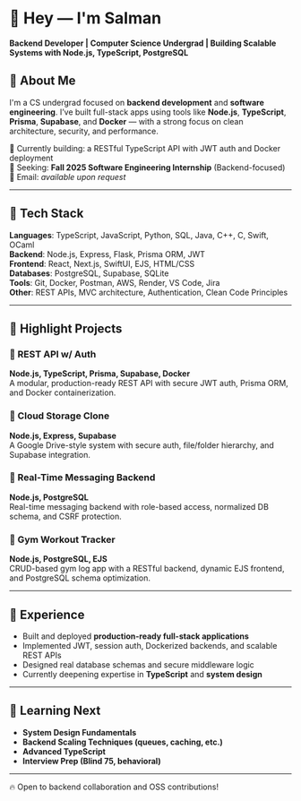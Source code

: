 # 👋 Hey — I'm Salman  
**Backend Developer | Computer Science Undergrad | Building Scalable Systems with Node.js, TypeScript, PostgreSQL**

## 🧠 About Me

I'm a CS undergrad focused on **backend development** and **software engineering**. I’ve built full-stack apps using tools like **Node.js**, **TypeScript**, **Prisma**, **Supabase**, and **Docker** — with a strong focus on clean architecture, security, and performance.

📌 Currently building: a RESTful TypeScript API with JWT auth and Docker deployment  
🎯 Seeking: **Fall 2025 Software Engineering Internship** (Backend-focused)  
📩 Email: *available upon request*

---

## 🔧 Tech Stack

**Languages**: TypeScript, JavaScript, Python, SQL, Java, C++, C, Swift, OCaml  
**Backend**: Node.js, Express, Flask, Prisma ORM, JWT  
**Frontend**: React, Next.js, SwiftUI, EJS, HTML/CSS  
**Databases**: PostgreSQL, Supabase, SQLite  
**Tools**: Git, Docker, Postman, AWS, Render, VS Code, Jira  
**Other**: REST APIs, MVC architecture, Authentication, Clean Code Principles  

---

## 🚀 Highlight Projects

### 🔹 REST API w/ Auth  
**Node.js, TypeScript, Prisma, Supabase, Docker**  
A modular, production-ready REST API with secure JWT auth, Prisma ORM, and Docker containerization.

### 🔹 Cloud Storage Clone  
**Node.js, Express, Supabase**  
A Google Drive-style system with secure auth, file/folder hierarchy, and Supabase integration.

### 🔹 Real-Time Messaging Backend  
**Node.js, PostgreSQL**  
Real-time messaging backend with role-based access, normalized DB schema, and CSRF protection.

### 🔹 Gym Workout Tracker  
**Node.js, PostgreSQL, EJS**  
CRUD-based gym log app with a RESTful backend, dynamic EJS frontend, and PostgreSQL schema optimization.

---

## 💼 Experience

- Built and deployed **production-ready full-stack applications**  
- Implemented JWT, session auth, Dockerized backends, and scalable REST APIs  
- Designed real database schemas and secure middleware logic  
- Currently deepening expertise in **TypeScript** and **system design**

---

## 🧠 Learning Next

- **System Design Fundamentals**  
- **Backend Scaling Techniques (queues, caching, etc.)**  
- **Advanced TypeScript**  
- **Interview Prep (Blind 75, behavioral)**  

---

🔥 Open to backend collaboration and OSS contributions!
